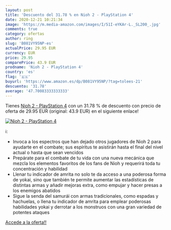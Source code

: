 ```yaml
---
layout: post
title: 'Descuento del 31.78 % en Nioh 2 - PlayStation 4'
date: 2020-12-21 10:21:34
image: 'https://m.media-amazon.com/images/I/51I-eYKAr-L._SL200_.jpg'
comments: true
category: ofertas
author: ring
slug: 'B081VY95NP-es'
actualPrice: 29.95 EUR
currency: EUR
price: 29.95
comparePrice: 43.9 EUR
prodname: 'Nioh 2 - PlayStation 4'
country: 'es'
flag: '🇪🇸'
buyurl: 'https://www.amazon.es/dp/B081VY95NP/?tag=tolees-21'
descuento: '31.78'
average: '47.70083333333333'
---
```


Tienes [Nioh 2 - PlayStation 4](https://www.amazon.es/dp/B081VY95NP/?tag=tolees-21) con un 31.78 % de descuento con precio de oferta de 29.95 EUR (original: 43.9 EUR) en el siguiente enlace!

[![Nioh 2 - PlayStation 4](https://m.media-amazon.com/images/I/51I-eYKAr-L._SL200_.jpg)](https://www.amazon.es/dp/B081VY95NP/?tag=tolees-21)

ℹ️:

- Invoca a los espectros que han dejado otros jugadores de Nioh 2 para ayudarte en el combate; sus espíritus te asistirán hasta el final del nivel actual o hasta que sean vencidos
- Prepárate para el combate de tu vida con una nueva mecánica que mezcla los elementos favoritos de los fans de Nioh y requerirá toda tu concentración y habilidad
- Llenar tu indicador de amrita no solo te da acceso a una poderosa forma de yokai, sino que también te permite aumentar las estadísticas de distintas armas y añadir mejoras extra, como empujar y hacer presas a los enemigos abatidos
- Sigue la senda del samurái con armas tradicionales, como espadas y hachuelas, o llena tu indicador de amrita para emplear poderosas habilidades yokai y derrotar a los monstruos con una gran variedad de potentes ataques

[Accede a la oferta!!](https://www.amazon.es/dp/B081VY95NP/?tag=tolees-21)
